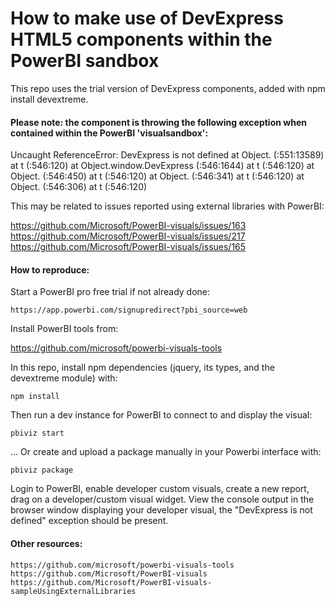 # How to make use of DevExpress HTML5 components within the PowerBI sandbox

This repo uses the trial version of DevExpress components, added with npm install devextreme.

#### Please note: the component is throwing the following exception when contained within the PowerBI 'visualsandbox':

Uncaught ReferenceError: DevExpress is not defined
at Object.<anonymous> (<anonymous>:551:13589)
at t (<anonymous>:546:120)
at Object.window.DevExpress (<anonymous>:546:1644)
at t (<anonymous>:546:120)
at Object.<anonymous> (<anonymous>:546:450)
at t (<anonymous>:546:120)
at Object.<anonymous> (<anonymous>:546:341)
at t (<anonymous>:546:120)
at Object.<anonymous> (<anonymous>:546:306)
at t (<anonymous>:546:120)

This may be related to issues reported using external libraries with PowerBI:

https://github.com/Microsoft/PowerBI-visuals/issues/163
https://github.com/Microsoft/PowerBI-visuals/issues/217
https://github.com/Microsoft/PowerBI-visuals/issues/165

#### How to reproduce:

Start a PowerBI pro free trial if not already done:

    https://app.powerbi.com/signupredirect?pbi_source=web

Install PowerBI tools from:

https://github.com/microsoft/powerbi-visuals-tools

In this repo, install npm dependencies (jquery, its types, and the devextreme module) with:

    npm install

Then run a dev instance for PowerBI to connect to and display the visual:

    pbiviz start

... Or create and upload a package manually in your Powerbi interface with:

    pbiviz package

Login to PowerBI, enable developer custom visuals, create a new report, drag on a developer/custom visual widget.  View the console output in the browser window displaying your developer visual, the "DevExpress is not defined" exception should be present.

#### Other resources:

    https://github.com/microsoft/powerbi-visuals-tools
    https://github.com/Microsoft/PowerBI-visuals
    https://github.com/Microsoft/PowerBI-visuals-sampleUsingExternalLibraries
